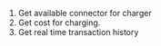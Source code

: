 1. Get available connector for charger
2. Get cost for charging.
3. Get real time transaction history
